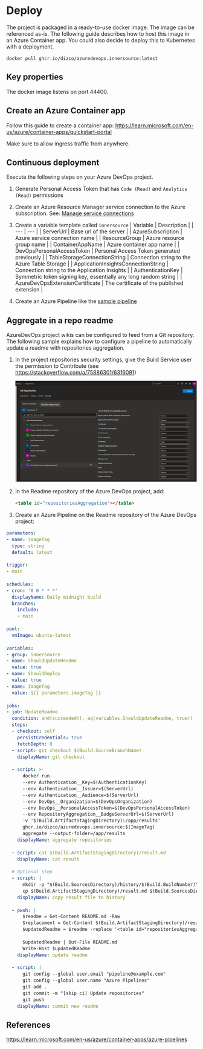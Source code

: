 # Deploy

The project is packaged in a ready-to-use docker image. The image can be referenced as-is. The following guide describes how to host this image in an Azure Container app. You could also decide to deploy this to Kubernetes with a deployment.

```shell
docker pull ghcr.io/dizco/azuredevops.innersource:latest
```

## Key properties
The docker image listens on port 44400.

## Create an Azure Container app
Follow this guide to create a container app: https://learn.microsoft.com/en-us/azure/container-apps/quickstart-portal

Make sure to allow ingress traffic from anywhere.

## Continuous deployment

Execute the following steps on your Azure DevOps project.

1. Generate Personal Access Token that has `Code (Read)` and `Analytics (Read)` permissions

1. Create an Azure Resource Manager service connection to the Azure subscription. See: [Manage service connections](https://learn.microsoft.com/en-us/azure/devops/pipelines/library/service-endpoints?view=azure-devops&tabs=yaml)
1. Create a variable template called `innersource`
   | Variable | Description |
   | --- | --- |
   | ServerUrl | Base url of the server |
   | AzureSubscription | Azure service connection name |
   | ResourceGroup | Azure resource group name |
   | ContainerAppName | Azure container app name |
   | DevOpsPersonalAccessToken | Personal Access Token generated previously |
   | TableStorageConnectionString | Connection string to the Azure Table Storage |
   | ApplicationInsightsConnectionString | Connection string to the Application Insights |
   | AuthenticationKey | Symmetric token signing key, essentially any long random string |
   | AzureDevOpsExtensionCertificate | The certificate of the published extension |

1. Create an Azure Pipeline like the [sample pipeline](/.pipelines/azure-pipeline-server.yaml)

## Aggregate in a repo readme

AzureDevOps project wikis can be configured to feed from a Git repository. The following sample explains how to configure a pipeline to automatically update a readme with repositories aggregation.

1. In the project repositories security settings, give the Build Service user the permission to Contribute (see https://stackoverflow.com/a/75886301/6316091)

   ![Build service permissions](build-service-permissions.jpg)

1. In the Readme repository of the Azure DevOps project, add:
   ```html
   <table id="repositoriesAggregation"></table>
   ```
1. Create an Azure Pipeline on the Readme repository of the Azure DevOps project:
```yaml
parameters:
- name: imageTag
  type: string
  default: latest

trigger:
- main

schedules:
- cron: '0 0 * * *'
  displayName: Daily midnight build
  branches:
    include:
    - main

pool:
  vmImage: ubuntu-latest

variables:
- group: innersource
- name: ShouldUpdateReadme
  value: true
- name: ShouldDeploy
  value: true
- name: ImageTag
  value: ${{ parameters.imageTag }}

jobs:
- job: UpdateReadme
  condition: and(succeeded(), eq(variables.ShouldUpdateReadme, true))
  steps:
  - checkout: self
    persistCredentials: true
    fetchDepth: 0
  - script: git checkout $(Build.SourceBranchName)
    displayName: git checkout
  
  - script: >-
      docker run
      --env Authentication__Key=$(AuthenticationKey)
      --env Authentication__Issuer=$(ServerUrl)
      --env Authentication__Audience=$(ServerUrl)
      --env DevOps__Organization=$(DevOpsOrganization)
      --env DevOps__PersonalAccessToken=$(DevOpsPersonalAccessToken)
      --env RepositoryAggregation__BadgeServerUrl=$(ServerUrl)
      -v '$(Build.ArtifactStagingDirectory):/app/results' 
      ghcr.io/dizco/azuredevops.innersource:$(ImageTag)
      aggregate --output-folder=/app/results
    displayName: aggregate repositories

  - script: cat $(Build.ArtifactStagingDirectory)/result.md
    displayName: cat result

  # Optional step
  - script: |
      mkdir -p "$(Build.SourcesDirectory)/history/$(Build.BuildNumber)"
      cp $(Build.ArtifactStagingDirectory)/result.md $(Build.SourcesDirectory)/history/$(Build.BuildNumber)/repositories.md
    displayName: copy result file to history

  - pwsh: |
      $readme = Get-Content README.md -Raw
      $replacement = Get-Content $(Build.ArtifactStagingDirectory)/result.md -Raw
      $updatedReadme = $readme -replace '<table id="repositoriesAggregation"(\n|.)*<\/table>', $replacement

      $updatedReadme | Out-File README.md
      Write-Host $updatedReadme
    displayName: update readme

  - script: |
      git config --global user.email "pipeline@example.com"
      git config --global user.name "Azure Pipelines"
      git add .
      git commit -m "[skip ci] Update repositories"
      git push
    displayName: commit new readme
```

## References

https://learn.microsoft.com/en-us/azure/container-apps/azure-pipelines
